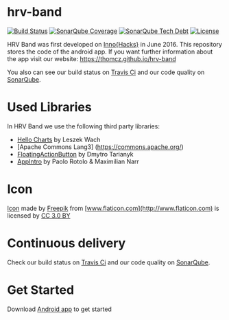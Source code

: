 # hrv-band
[![Build Status](https://travis-ci.org/thomcz/hrv-band.svg?branch=master)](https://travis-ci.org/thomcz/hrv-band)
[![SonarQube Coverage](https://img.shields.io/sonar/http/sonar.qatools.ru/ru.yandex.qatools.allure:allure-core/coverage.svg)](https://sonarqube.com/dashboard/index?id=hrv-band)
[![SonarQube Tech Debt](https://img.shields.io/sonar/http/sonar.qatools.ru/ru.yandex.qatools.allure:allure-core/tech_debt.svg)](https://sonarqube.com/dashboard/index?id=hrv-band)
[![License](https://img.shields.io/badge/License-Apache%202.0-blue.svg)](https://opensource.org/licenses/Apache-2.0)
 
HRV Band was first developed on [Inno{Hacks}](http://www.inno-hacks.de/) in June 2016. 
This repository stores the code of the android app. If you want further information about the app visit our website: https://thomcz.github.io/hrv-band

You also can see our build status on [Travis Ci](https://travis-ci.org/thomcz/hrv-band) and our code quality on [SonarQube](https://sonarqube.com/dashboard/index?id=hrv-band).

# Used Libraries
In HRV Band we use the following third party libraries:
- [Hello Charts](https://github.com/lecho/hellocharts-android) by Leszek Wach
- [Apache Commons Lang3] (https://commons.apache.org/)
- [FloatingActionButton](https://github.com/Clans/FloatingActionButton) by Dmytro Tarianyk
- [AppIntro](https://github.com/apl-devs/AppIntro) by Paolo Rotolo & Maximilian Narr

# Icon
[Icon](https://github.com/thomcz/hrv-band/blob/gh-pages/images/hrv_logo.png) made by [Freepik](http://www.flaticon.com/authors/freepik) from [www.flaticon.com](http://www.flaticon.com) is licensed by [CC 3.0 BY](http://creativecommons.org/licenses/by/3.0/)

# Continuous delivery
Check our build status on [Travis Ci](https://travis-ci.org/thomcz/hrv-band) and our code quality on [SonarQube](https://sonarqube.com/dashboard/index?id=hrv-band).

# Get Started
Download [Android app](https://play.google.com/store/apps/details?id=hrv.band.aurora) to get started
